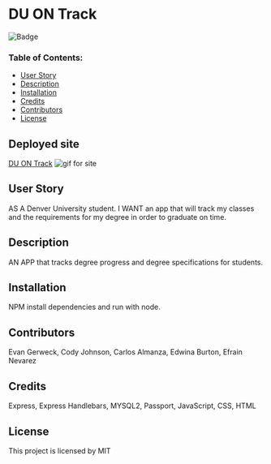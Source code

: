 # DU ON Track
 
![Badge](https://img.shields.io/static/v1?label=License&message=MIT&color=9cf)
 
### Table of Contents:
* [User Story](##-User-Story)
* [Description](##-Description)
* [Installation](##-Installation)
* [Credits](##-Credits)
* [Contributors](##-Contributors)
* [License](##-License)
 
## Deployed site
[DU ON Track](https://du-on-track.herokuapp.com/)
![gif for site](gif-link)
 
## User Story
AS A Denver University student. I WANT an app that will track my classes and the requirements for my degree in order to graduate on time.
 
## Description
AN APP that tracks degree progress and degree specifications for students. 
 
## Installation
NPM install dependencies and run with node.
 
## Contributors
Evan Gerweck, Cody Johnson, Carlos Almanza, Edwina Burton, Efrain Nevarez
 
## Credits
Express, Express Handlebars, MYSQL2, Passport, JavaScript, CSS, HTML

## License
This project is licensed by MIT

